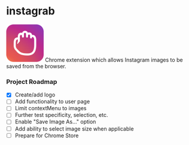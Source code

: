 # instagrab
<img src="https://github.com/charleszardo/instagrab/blob/master/images/logo-128.png" alt="alt text" width="100" height="100">
Chrome extension which allows Instagram images to be saved from the browser.

### Project Roadmap
- [x] Create/add logo
- [ ] Add functionality to user page
- [ ] Limit contextMenu to images
- [ ] Further test specificity, selection, etc.
- [ ] Enable "Save Image As..." option
- [ ] Add ability to select image size when applicable
- [ ] Prepare for Chrome Store
